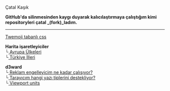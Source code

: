 <link href="style.css" rel="stylesheet">

<fash> Çatal Kaşık </fash>

**GitHub'da silinmesinden kaygı duyarak kalıcılaştırmaya çalıştığım kimi repositoryleri çatal _(fork)_ladım.**

___

[Twemoji tabanlı css](/emoji-css)  

**Harita işaretleyiciler**  
└[ Avrupa Ülkeleri](/euvisited)  
└[ Türkiye İlleri](/turkeyvisited)  

**d3ward**  
└[ Reklam engelleyicim ne kadar çalışıyor?](/toolz/adblock.html)  
└[ Tarayıcım hangi yazı tiplerini destekliyor?](/toolz/fontlist.html)  
└[ Viewport units](/toolz/units.html)  